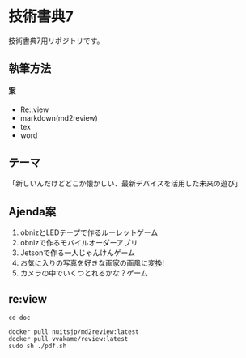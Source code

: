 技術書典7
====

技術書典7用リポジトリです。

## 執筆方法
#### 案
+ Re::view
+ markdown(md2review)
+ tex
+ word

## テーマ
「新しいんだけどどこか懐かしい、最新デバイスを活用した未来の遊び」

## Ajenda案
 1. obnizとLEDテープで作るルーレットゲーム
 2. obnizで作るモバイルオーダーアプリ
 3. Jetsonで作る一人じゃんけんゲーム
 4. お気に入りの写真を好きな画家の画風に変換!
 5. カメラの中でいくつとれるかな？ゲーム

## re:view

```
cd doc

docker pull nuitsjp/md2review:latest
docker pull vvakame/review:latest
sudo sh ./pdf.sh
```